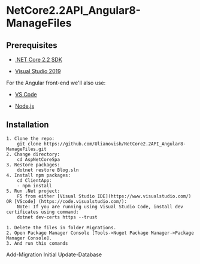 # NetCore2.2API_Angular8-ManageFiles

## Prerequisites

* [.NET Core 2.2 SDK](https://dotnet.microsoft.com/download)

* [Visual Studio 2019](https://visualstudio.microsoft.com/vs/)

For the Angular front-end we'll also use:

* [VS Code](https://code.visualstudio.com/)

* [Node.js](https://nodejs.org/en/)

## Installation

```
1. Clone the repo:
    git clone https://github.com/Ulianovish/NetCore2.2API_Angular8-ManageFiles.git
2. Change directory:
    cd AspNetCoreSpa
3. Restore packages:
    dotnet restore Blog.sln
4. Install npm packages:
    cd ClientApp:
    - npm install
5. Run .Net project:
    F5 from either [Visual Studio IDE](https://www.visualstudio.com/) OR [VScode] (https://code.visualstudio.com/):
    Note: If you are running using Visual Studio Code, install dev certificates using command:
    dotnet dev-certs https --trust

1. Delete the files in folder Migrations.
2. Open Package Manager Console [Tools->Nuget Package Manager->Package Manager Console].
3. And run this comands

```
Add-Migration Initial
Update-Database
```
